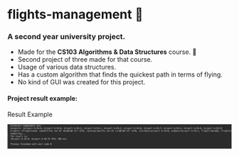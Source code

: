# flights-management 🚦
<h3>A second year university project.</h3>
<ul>
  <li>Made for the <b>CS103 Algorithms & Data Structures</b> course. 🍏</li>
  <li>Second project of three made for that course.</li>
  <li>Usage of various data structures.</li>
  <li>Has a custom algorithm that finds the quickest path in terms of flying.</li>
  <li>No kind of GUI was created for this project.</li>
</ul>

#### Project result example:
<p>Result Example</p>
<img src="screen-shots/example-1.png" alt="Example 1">




